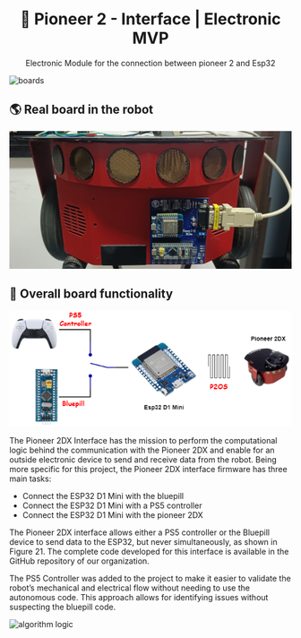 
<h1 align="center">🤝 Pioneer 2 - Interface | Electronic MVP</h1>
<p align="center"> Electronic Module for the connection between pioneer 2 and Esp32</p>

![boards](./docs/diagramas-boards.drawio.png)

## 🌎 Real board in the robot

![real_robot_with_the_board](./docs/real_robot.jpeg)

## 🧠 Overall board functionality

![board_idea](./docs/diagramas-test_setup-pioneer_2dx_interface.drawio.png)

The Pioneer 2DX Interface has the mission to perform the computational logic behind the communication with the Pioneer 2DX and enable for an outside electronic device to send and receive data from the robot. Being more specific for this project, the Pioneer 2DX interface firmware has three main tasks:

- Connect the ESP32 D1 Mini with the bluepill
- Connect the ESP32 D1 Mini with a PS5 controller
- Connect the ESP32 D1 Mini with the pioneer 2DX

The Pioneer 2DX interface allows either a PS5 controller or the Bluepill device to send data to the ESP32, but never simultaneously, as shown in Figure 21. The complete code developed for this interface is available in the GitHub repository of our organization.

The PS5 Controller was added to the project to make it easier to validate the robot’s mechanical and electrical flow without needing to use the autonomous code. This approach allows for identifying issues without suspecting the bluepill code.

![algorithm logic](./docs/diagramas-algorithm_logic.drawio.png)